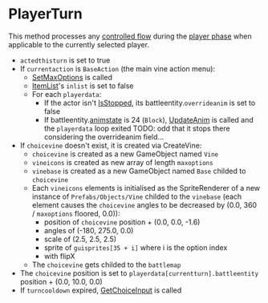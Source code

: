 # PlayerTurn
This method processes any [controlled flow](Update.md#controlled-flow) during the [player phase](Update.md#player-phase) when applicable to the currently selected player.

- `actedthisturn` is set to true
- If `currentaction` is `BaseAction` (the main vine action menu):
    - [SetMaxOptions](../Player%20UI/SetMaxOptions.md) is called
    - [ItemList](../../ItemList/ItemList.md)'s `inlist` is set to false
    - For each `playerdata`:
        - If the actor isn't [IsStopped](../Actors%20states/IsStopped.md#isstopped), its battleentity.`overrideanim` is set to false
        - If battleentity.[animstate](../../Entities/EntityControl/Animations/animstate.md) is 24 (`Block`), [UpdateAnim](../Visual%20rendering/UpdateAnim.md) is called and the `playerdata` loop exited TODO: odd that it stops there considering the overrideanim field...
- If `choicevine` doesn't exist, it is created via CreateVine:
    - `choicevine` is created as a new GameObject named `Vine`
    - `vineicons` is created as new array of length `maxoptions`
    - `vinebase` is created as a new GameObject named `Base` childed to `choicevine`
    - Each `vineicons` elements is initialised as the SpriteRenderer of a new instance of `Prefabs/Objects/Vine` childed to the `vinebase` (each element causes the `choicevine` angles to be decreased by (0.0, 360 / `maxoptions` floored, 0.0)):
        - position of `choicevine` position + (0.0, 0.0, -1.6)
        - angles of (-180, 275.0, 0.0)
        - scale of (2.5, 2.5, 2.5)
        - sprite of `guisprites[35 + i]` where i is the option index
        - with flipX
    - The `choicevine` gets childed to the `battlemap`
- The `choicevine` position is set to `playerdata[currentturn].battleentity` position + (0.0, 10.0, 0.0)
- If `turncooldown` expired, [GetChoiceInput](../Player%20UI/GetChoiceInput.md) is called